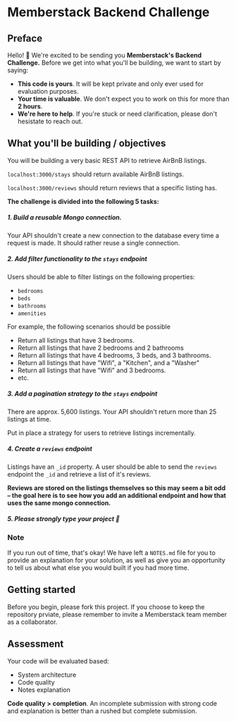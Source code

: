 # Memberstack Backend Challenge

## Preface

Hello! 👋 We're excited to be sending you **Memberstack's Backend Challenge.** Before we get into what you'll be building, we want to start by saying:

- **This code is yours**. It will be kept private and only ever used for evaluation purposes.
- **Your time is valuable**. We don't expect you to work on this for more than **2 hours**.
- **We're here to help**. If you're stuck or need clarification, please don't hesistate to reach out.

## What you'll be building / objectives

You will be building a very basic REST API to retrieve AirBnB listings.

`localhost:3000/stays` should return available AirBnB listings.

`localhost:3000/reviews` should return reviews that a specific listing has.

**The challenge is divided into the following 5 tasks:**

##### 1. Build a reusable Mongo connection.

Your API shouldn't create a new connection to the database every time a request is made. It should rather reuse a single connection.

##### 2. Add filter functionality to the `stays` endpoint

Users should be able to filter listings on the following properties:

- `bedrooms`
- `beds`
- `bathrooms`
- `amenities`

For example, the following scenarios should be possible

- Return all listings that have 3 bedrooms.
- Return all listings that have 2 bedrooms and 2 bathrooms
- Return all listings that have 4 bedrooms, 3 beds, and 3 bathrooms.
- Return all listings that have "Wifi", a "Kitchen", and a "Washer"
- Return all listings that have "Wifi" and 3 bedrooms.
- etc.

##### 3. Add a pagination strategy to the `stays` endpoint

There are approx. 5,600 listings. Your API shouldn't return more than 25 listings at time.

Put in place a strategy for users to retrieve listings incrementally.

##### 4. Create a `reviews` endpoint

Listings have an `_id` property. A user should be able to send the `reviews` endpoint the `_id` and retrieve a list of it's reviews.

**Reviews are stored on the listings themselves so this may seem a bit odd – the goal here is to see how you add an additional endpoint and how that uses the same mongo connection.**

##### 5. Please strongly type your project 🙂

### Note

If you run out of time, that's okay! We have left a `NOTES.md` file for you to provide an explanation for your solution, as well as give you an opportunity to tell us about what else you would built if you had more time.

## Getting started

Before you begin, please fork this project. If you choose to keep the repository prviate, please remember to invite a Memberstack team member as a collaborator.

## Assessment

Your code will be evaluated based:

- System architecture
- Code quality
- Notes explanation

**Code quality > completion**. An incomplete submission with strong code and explanation is better than a rushed but complete submission.
